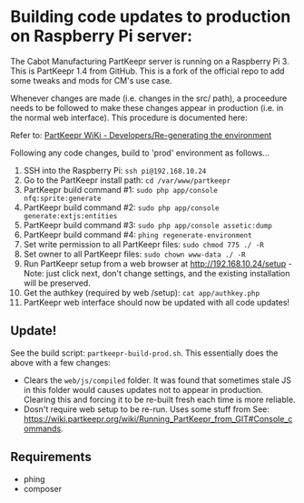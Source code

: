 # Building code updates to production on Raspberry Pi server:

The Cabot Manufacturing PartKeepr server is running on a Raspberry Pi 3.
This is PartKeepr 1.4 from GitHub. This is a fork of the official repo to add some tweaks and mods for CM's use case.

Whenever changes are made (i.e. changes in the src/ path), a proceedure needs to be followed to make these changes appear in production (i.e. in the normal web interface). This procedure is documented here:

Refer to: [PartKeepr WiKi - Developers/Re-generating the environment](https://wiki.partkeepr.org/wiki/Developers/Re-generating_the_environment)

Following any code changes, build to 'prod' environment as follows...

1. SSH into the Raspberry Pi: `ssh pi@192.168.10.24`
2. Go to the PartKeepr install path: `cd /var/www/partkeepr`
3. PartKeepr build command #1: `sudo php app/console nfq:sprite:generate`
4. PartKeepr build command #2: `sudo php app/console generate:extjs:entities`
5. PartKeepr build command #3: `sudo php app/console assetic:dump`
6. PartKeepr build command #4: `phing regenerate-environment`
7. Set write permission to all PartKeepr files: `sudo chmod 775 ./ -R`
8. Set owner to all PartKeepr files: `sudo chown www-data ./ -R`
9. Run PartKeepr setup from a web browser at http://192.168.10.24/setup - Note: just click next, don't change settings, and the existing installation will be preserved.
10. Get the authkey (required by web /setup): `cat app/authkey.php`
11. PartKeepr web interface should now be updated with all code updates!

## Update!

See the build script: `partkeepr-build-prod.sh`. This essentially does the above with a few changes:

- Clears the `web/js/compiled` folder. It was found that sometimes stale JS in this folder would causes updates not to appear in production. Clearing this and forcing it to be re-built fresh each time is more reliable.
- Dosn't require web setup to be re-run. Uses some stuff from See: https://wiki.partkeepr.org/wiki/Running_PartKeepr_from_GIT#Console_commands.

## Requirements

- phing
- composer
